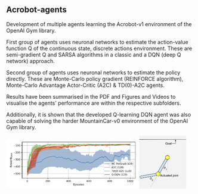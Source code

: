 ## Acrobot-agents

Development of multiple agents learning the Acrobot-v1 environment of the OpenAI Gym library.

First group of agents uses neuronal networks to estimate the action-value function Q of the continuous state, discrete actions environment. These are semi-gradient Q and SARSA algorithms in a classic and a DQN (deep Q network) approach.

Second group of agents uses neuronal networks to estimate the policy directly. These are Monte-Carlo policy gradient (REINFORCE algorithm), Monte-Carlo Advantage Actor-Critic (A2C) & TD(0)-A2C agents.

Results have been summarised in the PDF and Figures and Videos to visualise the agents' performance are within the respective subfolders.

Additionally, it is shown that the developed Q-learning DQN agent was also capable of solving the harder MountainCar-v0 environment of the OpenAI Gym library.

<p float="center">
  <img src="./images/nnp_agents_v6.png" width="70%" />
  <img float="right" src="./images/acrobot_env.png" width="25%" /> 
</p>

